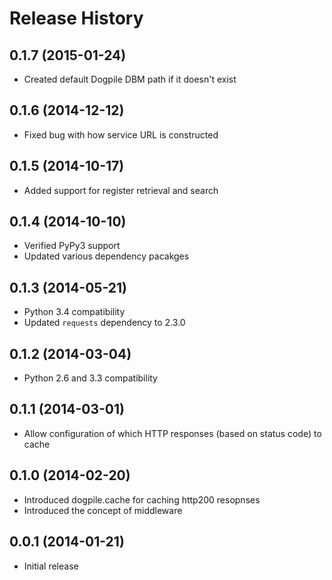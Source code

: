 # Release History

## 0.1.7 (2015-01-24)
* Created default Dogpile DBM path if it doesn't exist

## 0.1.6 (2014-12-12)
* Fixed bug with how service URL is constructed

## 0.1.5 (2014-10-17)
* Added support for register retrieval and search

## 0.1.4 (2014-10-10)
* Verified PyPy3 support
* Updated various dependency pacakges

## 0.1.3 (2014-05-21)
* Python 3.4 compatibility
* Updated `requests` dependency to 2.3.0

## 0.1.2 (2014-03-04)
* Python 2.6 and 3.3 compatibility

## 0.1.1 (2014-03-01)
* Allow configuration of which HTTP responses (based on status code) to cache

## 0.1.0 (2014-02-20)
* Introduced dogpile.cache for caching http200 resopnses
* Introduced the concept of middleware

## 0.0.1 (2014-01-21)
* Initial release
